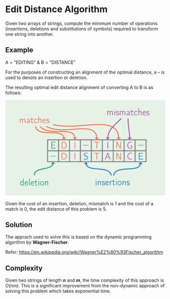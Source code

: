 # Edit Distance Algorithm

Given two arrays of strings, compute the minimum number of operations (insertions, deletions and substitutions of symbols) required to transform one string into another.

## Example

A = "EDITING" & B = "DISTANCE"

For the purposes of constructing an alignment of the optimal distance, a ***-*** is used to denote an insertion or deletion.

The resulting optimal edit distance alignment of converting A to B is as follows:

![Alt text](example.png?raw=true "Title")

Given the cost of an insertion, deletion, mismatch is 1 and the cost of a match is 0, the edit distance of this problem is 5.

## Solution

The apprach used to solve this is based on the dynamic programming algorithm by **Wagner-Fischer**.

Refer: https://en.wikipedia.org/wiki/Wagner%E2%80%93Fischer_algorithm

## Complexity

Given two strings of length ***n*** and ***m***, the time complexity of this approach is *O(nm)*. This is a significant improvement from the non-dynamic approach of solving this problem which takes exponential time.